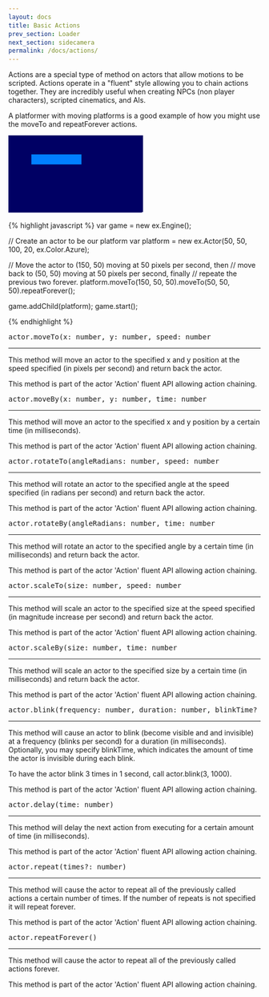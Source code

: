 ```yaml
---
layout: docs
title: Basic Actions
prev_section: Loader
next_section: sidecamera
permalink: /docs/actions/
---
```


Actions are a special type of method on actors that allow motions to be scripted. 
Actions operate in a "fluent" style allowing you to chain actions together.
They are incredibly useful when creating NPCs (non player characters), scripted
cinematics, and AIs.

A platformer with moving platforms is a good example of how you might use the moveTo 
and repeatForever actions. 
<div class="align-center">
   <img class="border" src="/img/PlatformAction.gif">
</div>

{% highlight javascript %}
var game = new ex.Engine();

// Create an actor to be our platform
var platform = new ex.Actor(50, 50, 100, 20, ex.Color.Azure);

// Move the actor to (150, 50) moving at 50 pixels per second, then
// move back to (50, 50) moving at 50 pixels per second, finally
// repeate the previous two forever.
platform.moveTo(150, 50, 50).moveTo(50, 50, 50).repeatForever();

game.addChild(platform);
game.start();

{% endhighlight %}


<pre>actor.moveTo(x: number, y: number, speed: number</pre>
-------------------

This method will move an actor to the specified x and y position at the speed
specified (in pixels per second) and return back the actor.

This method is part of the actor 'Action' fluent API allowing action chaining. 

<pre>actor.moveBy(x: number, y: number, time: number</pre>
-------------------

This method will move an actor to the specified x and y position by a certain
time (in milliseconds).

This method is part of the actor 'Action' fluent API allowing action chaining. 

<pre>actor.rotateTo(angleRadians: number, speed: number</pre>
-------------------

This method will rotate an actor to the specified angle at the speed
specified (in radians per second) and return back the actor.

This method is part of the actor 'Action' fluent API allowing action chaining. 

<pre>actor.rotateBy(angleRadians: number, time: number</pre>
-------------------

This method will rotate an actor to the specified angle by a certain time 
(in milliseconds) and return back the actor.

This method is part of the actor 'Action' fluent API allowing action chaining. 

<pre>actor.scaleTo(size: number, speed: number</pre>
-------------------

This method will scale an actor to the specified size at the speed
specified (in magnitude increase per second) and return back the actor.

This method is part of the actor 'Action' fluent API allowing action chaining. 

<pre>actor.scaleBy(size: number, time: number</pre>
-------------------

This method will scale an actor to the specified size by a certain time
(in milliseconds) and return back the actor.

This method is part of the actor 'Action' fluent API allowing action chaining. 


<pre>actor.blink(frequency: number, duration: number, blinkTime? number)</pre>
-------------------

This method will cause an actor to blink (become visible and and invisible) at
a frequency (blinks per second) for a duration (in milliseconds). Optionally, you
may specify blinkTime, which indicates the amount of time the actor is invisible
during each blink.

To have the actor blink 3 times in 1 second, call actor.blink(3, 1000).

This method is part of the actor 'Action' fluent API allowing action chaining. 

<pre>actor.delay(time: number)</pre>
-------------------

This method will delay the next action from executing for a certain amount of
time (in milliseconds).

This method is part of the actor 'Action' fluent API allowing action chaining. 

<pre>actor.repeat(times?: number)</pre>
-------------------

This method will cause the actor to repeat all of the previously called actions 
a certain number of times. If the number of repeats is not specified it will 
repeat forever.

This method is part of the actor 'Action' fluent API allowing action chaining. 

<pre>actor.repeatForever()</pre>
--------------------

This method will cause the actor to repeat all of the previously called actions
forever.

This method is part of the actor 'Action' fluent API allowing action chaining. 
